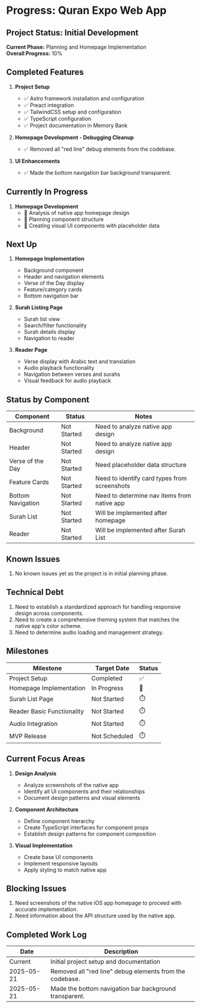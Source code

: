 # Progress: Quran Expo Web App

## Project Status: Initial Development

**Current Phase:** Planning and Homepage Implementation  
**Overall Progress:** 10%

## Completed Features

1. **Project Setup**
   - ✅ Astro framework installation and configuration
   - ✅ Preact integration
   - ✅ TailwindCSS setup and configuration
   - ✅ TypeScript configuration
   - ✅ Project documentation in Memory Bank

2. **Homepage Development - Debugging Cleanup**
   - ✅ Removed all "red line" debug elements from the codebase.

3. **UI Enhancements**
   - ✅ Made the bottom navigation bar background transparent.

## Currently In Progress

1. **Homepage Development**
   - 🔄 Analysis of native app homepage design
   - 🔄 Planning component structure
   - 🔄 Creating visual UI components with placeholder data

## Next Up

1. **Homepage Implementation**
   - Background component
   - Header and navigation elements
   - Verse of the Day display
   - Feature/category cards
   - Bottom navigation bar

2. **Surah Listing Page**
   - Surah list view
   - Search/filter functionality
   - Surah details display
   - Navigation to reader

3. **Reader Page**
   - Verse display with Arabic text and translation
   - Audio playback functionality
   - Navigation between verses and surahs
   - Visual feedback for audio playback

## Status by Component

| Component | Status | Notes |
|-----------|--------|-------|
| Background | Not Started | Need to analyze native app design |
| Header | Not Started | Need to analyze native app design |
| Verse of the Day | Not Started | Need placeholder data structure |
| Feature Cards | Not Started | Need to identify card types from screenshots |
| Bottom Navigation | Not Started | Need to determine nav items from native app |
| Surah List | Not Started | Will be implemented after homepage |
| Reader | Not Started | Will be implemented after Surah List |

## Known Issues

1. No known issues yet as the project is in initial planning phase.

## Technical Debt

1. Need to establish a standardized approach for handling responsive design across components.
2. Need to create a comprehensive theming system that matches the native app's color scheme.
3. Need to determine audio loading and management strategy.

## Milestones

| Milestone | Target Date | Status |
|-----------|-------------|--------|
| Project Setup | Completed | ✅ |
| Homepage Implementation | In Progress | 🔄 |
| Surah List Page | Not Started | ⏱️ |
| Reader Basic Functionality | Not Started | ⏱️ |
| Audio Integration | Not Started | ⏱️ |
| MVP Release | Not Scheduled | ⏱️ |

## Current Focus Areas

1. **Design Analysis**
   - Analyze screenshots of the native app
   - Identify all UI components and their relationships
   - Document design patterns and visual elements

2. **Component Architecture**
   - Define component hierarchy
   - Create TypeScript interfaces for component props
   - Establish design patterns for component composition

3. **Visual Implementation**
   - Create base UI components
   - Implement responsive layouts
   - Apply styling to match native app

## Blocking Issues

1. Need screenshots of the native iOS app homepage to proceed with accurate implementation.
2. Need information about the API structure used by the native app.

## Completed Work Log

| Date | Description |
|------|-------------|
| Current | Initial project setup and documentation |
| 2025-05-21 | Removed all "red line" debug elements from the codebase. |
| 2025-05-21 | Made the bottom navigation bar background transparent. |
